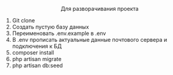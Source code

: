 <p align="center">Для разворачивания проекта</p>

<ol>
<li>Git clone</li>
<li>Создать пустую базу данных</li>
<li>Переименовать .env.example в .env</li>
<li>В .env прописать актуальные данные почтового сервера и подключения к БД</li>
<li>composer install</li>
<li>php artisan migrate</li>
<li>php artisan db:seed</li>
</ol>